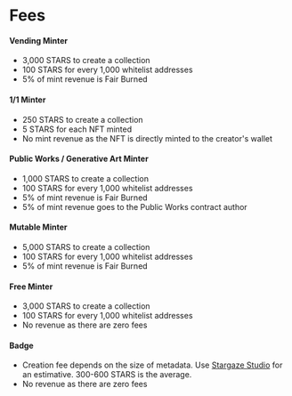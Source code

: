 # Fees

#### Vending Minter

* 3,000 STARS to create a collection
* 100 STARS for every 1,000 whitelist addresses
* 5% of mint revenue is Fair Burned

#### 1/1 Minter

* 250 STARS to create a collection
* 5 STARS for each NFT minted
* No mint revenue as the NFT is directly minted to the creator's wallet

#### Public Works / Generative Art Minter

* 1,000 STARS to create a collection
* 100 STARS for every 1,000 whitelist addresses
* 5% of mint revenue is Fair Burned
* 5% of mint revenue goes to the Public Works contract author

#### Mutable Minter

* 5,000 STARS to create a collection
* 100 STARS for every 1,000 whitelist addresses
* 5% of mint revenue is Fair Burned

#### Free Minter

* 3,000 STARS to create a collection
* 100 STARS for every 1,000 whitelist addresses
* No revenue as there are zero fees

#### Badge

* Creation fee depends on the size of metadata. Use [Stargaze Studio](https://studio.stargaze.zone/badges/create/) for an estimative. 300-600 STARS is the average.
* No revenue as there are zero fees
